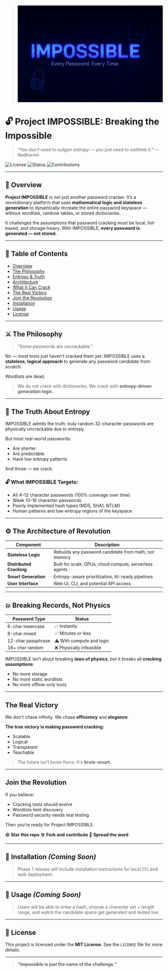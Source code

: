 > ![Process Diagram](https://github.com/Gr3ytrac3/IMPOSSIBLE/blob/850e1a89a40f4a8054f20877324e37300575e0bc/impossible.png)
# 🔓 Project IMPOSSIBLE: Breaking the Impossible

> *"You don't need to outgun entropy — you just need to outthink it."*
> — RedKernel

![License](https://img.shields.io/badge/license-MIT-blue.svg) ![Status](https://img.shields.io/badge/status-Alpha-orange.svg) ![Contributions](https://img.shields.io/badge/contributions-welcome-brightgreen.svg)

---

## 📖 Overview

**Project IMPOSSIBLE** is not just another password cracker. It’s a revolutionary platform that uses **mathematical logic and stateless generation** to dynamically recreate the entire password keyspace — without wordlists, rainbow tables, or stored dictionaries.

It challenges the assumptions that password cracking must be local, list-based, and storage-heavy. With IMPOSSIBLE, **every password is generated — not stored.**

---

## 📌 Table of Contents

* [Overview](#-overview)
* [The Philosophy](#-the-philosophy)
* [Entropy & Truth](#-the-truth-about-entropy)
* [Architecture](#-the-architecture-of-revolution)
* [What It Can Crack](#-breaking-records-not-physics)
* [The Real Victory](#-the-real-victory)
* [Join the Revolution](#-join-the-revolution)
* [Installation](#-installation)
* [Usage](#-usage)
* [License](#-license)

---

## ⚔️ The Philosophy

> "Some passwords are uncrackable."

No — most tools just haven’t cracked them *yet*.
IMPOSSIBLE uses a **stateless, logical approach** to generate any password candidate from scratch.

Wordlists are dead.

> We do not crack with dictionaries. We crack with **entropy-driven generation logic**.

---

## 🔬 The Truth About Entropy

IMPOSSIBLE admits the truth: truly random 32-character passwords are physically uncrackable due to entropy.

But most real-world passwords:

* Are shorter
* Are predictable
* Have low entropy patterns

And those — we crack.

### 🔓 What IMPOSSIBLE Targets:

* All 4–12 character passwords (100% coverage over time)
* Weak 13–16 character passwords
* Poorly implemented hash types (MD5, SHA1, NTLM)
* Human patterns and low-entropy regions of the keyspace

---

## ⚙️ The Architecture of Revolution

| Component                | Description                                             |
| ------------------------ | ------------------------------------------------------- |
| **Stateless Logic**      | Rebuilds any password candidate from math, not memory   |
| **Distributed Cracking** | Built for scale: GPUs, cloud compute, serverless agents |
| **Smart Generation**     | Entropy-aware prioritization, AI-ready pipelines        |
| **User Interface**       | Web UI, CLI, and potential API access                   |

---

## 💥 Breaking Records, Not Physics

| Password Type      | Status                    |
| ------------------ | ------------------------- |
| 6-char lowercase   | ✅ Instantly               |
| 8-char mixed       | ✅ Minutes or less         |
| 12-char passphrase | ⚠️ With compute and logic |
| 16+ char random    | ❌ Physically infeasible   |

IMPOSSIBLE isn’t about breaking **laws of physics**, but it breaks all **cracking assumptions**:

* No more storage
* No more static wordlists
* No more offline-only tools

---

## The Real Victory

We don't chase infinity. We chase **efficiency** and **elegance**.

**The true victory is making password cracking:**

* Scalable
* Logical
* Transparent
* Teachable

> The future isn't brute-force. It's **brute-smart.**

---

## Join the Revolution

If you believe:

* Cracking tools should evolve
* Wordlists limit discovery
* Password security needs real testing

Then you’re ready for Project IMPOSSIBLE.

🟢 **Star this repo**
🛠️ **Fork and contribute**
📣 **Spread the word**

---

## 🔧 Installation *(Coming Soon)*

> Phase 1 release will include installation instructions for local CLI and web deployment.

---

## 🚀 Usage *(Coming Soon)*

> Users will be able to enter a hash, choose a character set + length range, and watch the candidate space get generated and tested live.

---

## 📄 License

This project is licensed under the **MIT License**. See the `LICENSE` file for more details.

---

> **"Impossible is just the name of the challenge."**
